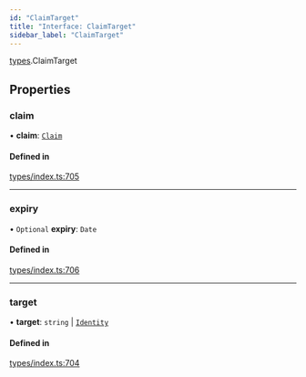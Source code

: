 ```yaml
---
id: "ClaimTarget"
title: "Interface: ClaimTarget"
sidebar_label: "ClaimTarget"
---
```


[types](../../../modules/Types/Types.md).ClaimTarget

## Properties

### claim

• **claim**: [`Claim`](../../../modules/Types/Types.md#claim)

#### Defined in

[types/index.ts:705](https://github.com/PolymeshAssociation/polymesh-sdk/blob/720afb69c/src/types/index.ts#L705)

___

### expiry

• `Optional` **expiry**: `Date`

#### Defined in

[types/index.ts:706](https://github.com/PolymeshAssociation/polymesh-sdk/blob/720afb69c/src/types/index.ts#L706)

___

### target

• **target**: `string` \| [`Identity`](../../../classes/API/Entities/Identity/Identity.md)

#### Defined in

[types/index.ts:704](https://github.com/PolymeshAssociation/polymesh-sdk/blob/720afb69c/src/types/index.ts#L704)
